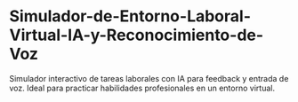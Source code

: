 # Simulador-de-Entorno-Laboral-Virtual-IA-y-Reconocimiento-de-Voz
Simulador interactivo de tareas laborales con IA para feedback y entrada de voz. Ideal para practicar habilidades profesionales en un entorno virtual.
